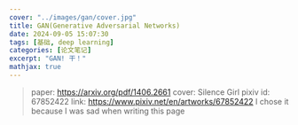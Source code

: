 ```yaml
---
cover: "../images/gan/cover.jpg"
title: GAN(Generative Adversarial Networks)
date: 2024-09-05 15:07:30
tags: [基础, deep learning]
categories: [论文笔记]
excerpt: "GAN! 干！"
mathjax: true
---
```


> paper: https://arxiv.org/pdf/1406.2661
> cover: Silence Girl pixiv id: 67852422 link: https://www.pixiv.net/en/artworks/67852422
> I chose it because I was sad when writing this page

